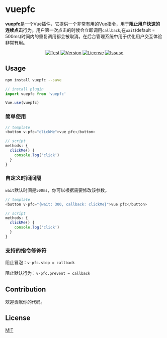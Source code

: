# vuepfc
**vuepfc**是一个Vue插件，它提供一个非常有用的Vue指令，用于**阻止用户快速的连续点击**行为。用户第一次点击的时候会立即调用`callback`,在`wait`(default = 500ms)时间内的重复调用都会被取消。在后台管理系统中用于优化用户交互体验非常有用。

<p align="center">
  <a href="https://www.npmjs.com/package/vuepfc"><img src="https://img.shields.io/badge/test-pass-brightgreen" alt="Test"></a>
  <a href="https://www.npmjs.com/package/vuepfc" alt="Downloads"></a>
  <a href="https://www.npmjs.com/package/vuepfc"><img src="https://img.shields.io/npm/v/vuepfc?sanitize=true" alt="Version"></a>
  <a href="https://www.npmjs.com/package/vuepfc"><img src="https://img.shields.io/npm/l/vuepfc?sanitize=true" alt="License"></a>
  <a href="https://github.com/wuyax/vuepfc/issues"><img src="https://img.shields.io/github/issues/wuyax/vuepfc" alt="Issuse"></a>
  <br>
</p>

## Usage

```bash
npm install vuepfc --save
```

```js
// install plugin
import vuepfc from 'vuepfc'

Vue.use(vuepfc)
```

### 简单使用
```js
// template
<button v-pfc="clickMe">vue pfc</button>

// script
methods: {
  clickMe() {
    console.log('click')
  }
}
```

### 自定义时间间隔
`wait`默认时间是`500ms`，你可以根据需要修改该参数。
```js
// template
<button v-pfc="{wait: 300, callback: clickMe}">vue pfc</button>

// script
methods: {
  clickMe() {
    console.log('click')
  }
}
```

### 支持的指令修饰符
阻止冒泡：`v-pfc.stop = callback`

阻止默认行为：`v-pfc.prevent = callback`

## Contribution
欢迎贡献你的代码。

## License
[MIT](http://opensource.org/licenses/MIT)
